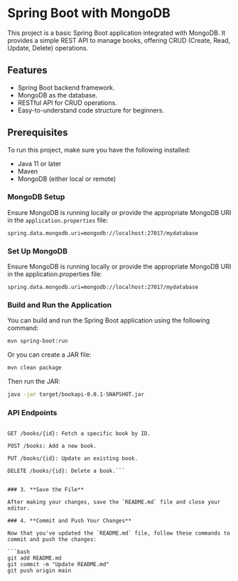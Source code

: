 # Spring Boot with MongoDB

This project is a basic Spring Boot application integrated with MongoDB. It provides a simple REST API to manage books, offering CRUD (Create, Read, Update, Delete) operations.

## Features

- Spring Boot backend framework.
- MongoDB as the database.
- RESTful API for CRUD operations.
- Easy-to-understand code structure for beginners.

## Prerequisites

To run this project, make sure you have the following installed:

- Java 11 or later
- Maven
- MongoDB (either local or remote)
  
### MongoDB Setup

Ensure MongoDB is running locally or provide the appropriate MongoDB URI in the `application.properties` file:

```properties
spring.data.mongodb.uri=mongodb://localhost:27017/mydatabase
```

### Set Up MongoDB
Ensure MongoDB is running locally or provide the appropriate MongoDB URI in the application.properties file:

```properties
spring.data.mongodb.uri=mongodb://localhost:27017/mydatabase
```

### Build and Run the Application
You can build and run the Spring Boot application using the following command:

```bash
mvn spring-boot:run
```

Or you can create a JAR file:

```bash
mvn clean package
```

Then run the JAR:

```bash
java -jar target/bookapi-0.0.1-SNAPSHOT.jar
```

### API Endpoints
```GET /books: Fetch all books.

GET /books/{id}: Fetch a specific book by ID.

POST /books: Add a new book.

PUT /books/{id}: Update an existing book.

DELETE /books/{id}: Delete a book.```


### 3. **Save the File**

After making your changes, save the `README.md` file and close your editor.

### 4. **Commit and Push Your Changes**

Now that you've updated the `README.md` file, follow these commands to commit and push the changes:

```bash
git add README.md
git commit -m "Update README.md"
git push origin main
